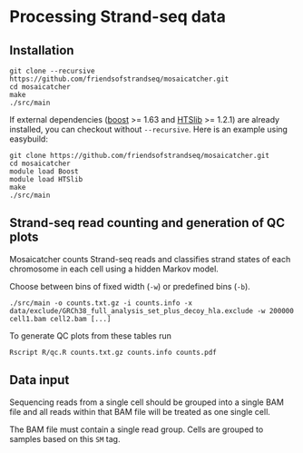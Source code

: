 # Processing Strand-seq data

## Installation

```
git clone --recursive https://github.com/friendsofstrandseq/mosaicatcher.git
cd mosaicatcher
make
./src/main
```

If external dependencies ([boost](http://www.boost.org/) >= 1.63 and [HTSlib](https://github.com/samtools/htslib) >= 1.2.1)
are already installed, you can checkout without `--recursive`. Here is an example using easybuild:

```
git clone https://github.com/friendsofstrandseq/mosaicatcher.git
cd mosaicatcher
module load Boost
module load HTSlib
make
./src/main
```


## Strand-seq read counting and generation of QC plots

Mosaicatcher counts Strand-seq reads and classifies strand states of each chromosome in each cell
using a hidden Markov model.

Choose between bins of fixed width (`-w`) or predefined bins (`-b`).

```
./src/main -o counts.txt.gz -i counts.info -x data/exclude/GRCh38_full_analysis_set_plus_decoy_hla.exclude -w 200000 cell1.bam cell2.bam [...]
```

To generate QC plots from these tables run

```
Rscript R/qc.R counts.txt.gz counts.info counts.pdf
```

## Data input

Sequencing reads from a single cell should be grouped into a single BAM file and all reads within that BAM file will be treated as one single cell.

The BAM file must contain a single read group. Cells are grouped to samples based on this `SM` tag.

